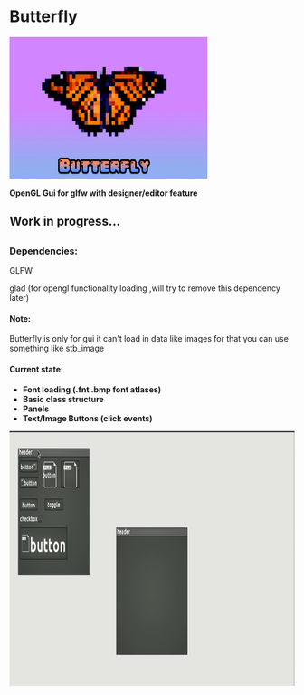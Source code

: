 # Butterfly
<a href="url"><img src="Resources/Butterfly.png" height="250" width="350" ></a>
<p><b>OpenGL Gui for glfw with designer/editor feature</b></p>
<h2>Work in progress...<h2>
<h3>Dependencies:</h3>
<p>GLFW<p>
<p>glad (for opengl functionality loading ,will try to remove this dependency later)<p>
<h4>Note:</h4>
<p>Butterfly is only for gui it can't load in data like images for that you can use something like stb_image</p>
  
<h4>Current state:<h4>
<ul>
<li>Font loading (.fnt .bmp font atlases)</li>
<li>Basic class structure</li>
<li>Panels</li>
<li>Text/Image Buttons (click events)</li>
</ul>
<a href="url"><img src="progress_images/commit_1.gif" height="450" width="750" ></a>

